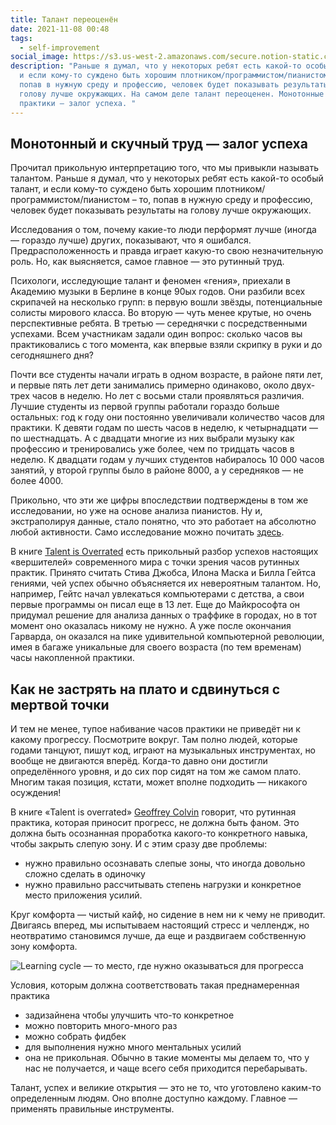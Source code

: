 ```yaml
---
title: Талант переоценён
date: 2021-11-08 00:48
tags:
  - self-improvement
social_image: https://s3.us-west-2.amazonaws.com/secure.notion-static.com/c6f706b7-50b9-48b0-a6ca-5e943a9dee40/Untitled.jpeg?X-Amz-Algorithm=AWS4-HMAC-SHA256&X-Amz-Credential=AKIAT73L2G45O3KS52Y5%2F20211107%2Fus-west-2%2Fs3%2Faws4_request&X-Amz-Date=20211107T215154Z&X-Amz-Expires=86400&X-Amz-Signature=3cf0c927106f086f08e686698d6f70d9cdac7607a8099f3752e8851fbdebe26e&X-Amz-SignedHeaders=host&response-content-disposition=filename%20%3D%22Untitled.jpeg%22
description: "Раньше я думал, что у некоторых ребят есть какой-то особый талант,
  и если кому-то суждено быть хорошим плотником/программистом/пианистом – то,
  попав в нужную среду и профессию, человек будет показывать результаты на
  голову лучше окружающих. На самом деле талант переоценен. Монотонные и сложные
  практики — залог успеха. "
---
```

## Монотонный и скучный труд — залог успеха

Прочитал прикольную интерпретацию того, что мы привыкли называть талантом. Раньше я думал, что у некоторых ребят есть какой-то особый талант, и если кому-то суждено быть хорошим плотником/программистом/пианистом – то, попав в нужную среду и профессию, человек будет показывать результаты на голову лучше окружающих.

Исследования о том, почему какие-то люди перформят лучше (иногда — гораздо лучше) других, показывают, что я ошибался. Предрасположенность и правда играет какую-то свою незначительную роль. Но, как выясняется, самое главное — это рутинный труд.

Психологи, исследующие талант и феномен «гения», приехали в Академию музыки в Берлине в конце 90ых годов. Они разбили всех скрипачей на несколько групп: в первую вошли звёзды, потенциальные солисты мирового класса. Во вторую — чуть менее крутые, но очень перспективные ребята. В третью — середнячки с посредственными успехами. Всем участникам задали один вопрос: сколько часов вы практиковались с того момента, как впервые взяли скрипку в руки и до сегодняшнего дня?

Почти все студенты начали играть в одном возрасте, в районе пяти лет, и первые пять лет дети занимались примерно одинаково, около двух-трех часов в неделю. Но лет с восьми стали проявляться различия. Лучшие студенты из первой группы работали гораздо больше остальных: год к году они постоянно увеличивали количество часов для практики. К девяти годам по шесть часов в неделю, к четырнадцати — по шестнадцать. А с двадцати многие из них выбрали музыку как профессию и тренировались уже более, чем по тридцать часов в неделю. К двадцати годам у лучших студентов набиралось 10 000 часов занятий, у второй группы было в районе 8000, а у середняков — не более 4000.

Прикольно, что эти же цифры впоследствии подтверждены в том же исследовании, но уже на основе анализа пианистов. Ну и, экстраполируя данные, стало понятно, что это работает на абсолютно любой активности. Само исследование можно почитать [здесь](https://graphics8.nytimes.com/images/blogs/freakonomics/pdf/DeliberatePractice(PsychologicalReview).pdf).

В книге [Talent is Overrated](https://www.amazon.com/Talent-Overrated-Separates-World-Class-Performers/dp/1591842948) есть прикольный разбор успехов настоящих «вершителей» современного мира с точки зрения часов рутинных практик. Принято считать Стива Джобса, Илона Маска и Билла Гейтса гениями, чей успех обычно объясняется их невероятным талантом. Но, например, Гейтс начал увлекаться компьютерами с детства, а свои первые программы он писал еще в 13 лет. Еще до Майкрософта он придумал решение для анализа данных о траффике в городах, но в тот момент оно оказалась никому не нужно. А уже после окончания Гарварда, он оказался на пике удивительной компьютерной революции, имея в багаже уникальные для своего возраста (по тем временам) часы накопленной практики.

## Как не застрять на плато и сдвинуться с мертвой точки

И тем не менее, тупое набивание часов практики не приведёт ни к какому прогрессу. Посмотрите вокруг. Там полно людей, которые годами танцуют, пишут код, играют на музыкальных инструментах, но вообще не двигаются вперёд. Когда-то давно они достигли определённого уровня, и до сих пор сидят на том же самом плато. Многим такая позиция, кстати, может вполне подходить — никакого осуждения!

В книге «Talent is overrated» [Geoffrey Colvin](https://en.wikipedia.org/wiki/Geoffrey_Colvin) говорит, что рутинная практика, которая приносит прогресс, не должна быть фаном. Это должна быть осознанная проработка какого-то конкретного навыка, чтобы закрыть слепую зону. И с этим сразу две проблемы:

* нужно правильно осознавать слепые зоны, что иногда довольно сложно сделать в одиночку
* нужно правильно рассчитывать степень нагрузки и конкретное место приложения усилий.

Круг комфорта — чистый кайф, но сидение в нем ни к чему не приводит. Двигаясь вперед, мы испытываем настоящий стресс и челлендж, но неотвратимо становимся лучше, да еще и раздвигаем собственную зону комфорта.

![Learning cycle — то место, где нужно оказываться для прогресса](https://s3.us-west-2.amazonaws.com/secure.notion-static.com/c6f706b7-50b9-48b0-a6ca-5e943a9dee40/Untitled.jpeg?X-Amz-Algorithm=AWS4-HMAC-SHA256&X-Amz-Credential=AKIAT73L2G45O3KS52Y5%2F20211107%2Fus-west-2%2Fs3%2Faws4_request&X-Amz-Date=20211107T215154Z&X-Amz-Expires=86400&X-Amz-Signature=3cf0c927106f086f08e686698d6f70d9cdac7607a8099f3752e8851fbdebe26e&X-Amz-SignedHeaders=host&response-content-disposition=filename%20%3D%22Untitled.jpeg%22)

Условия, которым должна соответствовать такая преднамеренная практика

* задизайнена чтобы улучшить что-то конкретное
* можно повторить много-много раз
* можно собрать фидбек
* для выполнения нужно много ментальных усилий
* она не прикольная. Обычно в такие моменты мы делаем то, что у нас не получается, и чаще всего себя приходится перебарывать.

Талант, успех и великие открытия — это не то, что уготовлено каким-то определенным людям. Оно вполне доступно каждому. Главное — применять правильные инструменты.